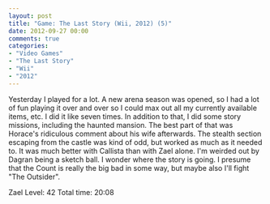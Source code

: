 ```yaml
---
layout: post
title: "Game: The Last Story (Wii, 2012) (5)"
date: 2012-09-27 00:00
comments: true
categories:
- "Video Games"
- "The Last Story"
- "Wii"
- "2012"
---
```


Yesterday I played for a lot. A new arena season was opened, so I
had a lot of fun playing it over and over so I could max out all
my currently available items, etc. I did it like seven times. In
addition to that, I did some story missions, including the
haunted mansion. The best part of that was Horace's ridiculous
comment about his wife afterwards. The stealth section escaping
from the castle was kind of odd, but worked as much as it needed
to. It was much better with Callista than with Zael alone. I'm
weirded out by Dagran being a sketch ball. I wonder where the
story is going. I presume that the Count is really the big bad in
some way, but maybe also I'll fight "The Outsider".

Zael Level: 42
Total time: 20:08
